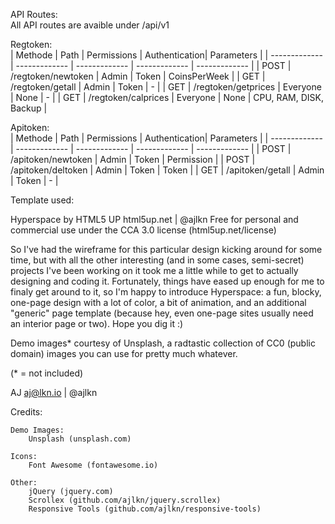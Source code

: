 API Routes:  
All API routes are avaible under /api/v1  
  
Regtoken:  
| Methode | Path  | Permissions | Authentication| Parameters |
| ------------- | ------------- | ------------- | ------------- | ------------- |
| POST | /regtoken/newtoken  | Admin  | Token | CoinsPerWeek |
| GET | /regtoken/getall  | Admin  | Token | - |
| GET | /regtoken/getprices | Everyone | None | - |
| GET | /regtoken/calprices | Everyone | None | CPU, RAM, DISK, Backup |

Apitoken:  
| Methode | Path  | Permissions | Authentication| Parameters |
| ------------- | ------------- | ------------- | ------------- | ------------- |
| POST | /apitoken/newtoken  | Admin  | Token | Permission |
| POST | /apitoken/deltoken  | Admin  | Token | Token |
| GET | /apitoken/getall  | Admin  | Token | - |


Template used:  
  
Hyperspace by HTML5 UP
html5up.net | @ajlkn
Free for personal and commercial use under the CCA 3.0 license (html5up.net/license)


So I've had the wireframe for this particular design kicking around for some time, but with all
the other interesting (and in some cases, semi-secret) projects I've been working on it took me
a little while to get to actually designing and coding it. Fortunately, things have eased up
enough for me to finaly get around to it, so I'm happy to introduce Hyperspace: a fun, blocky,
one-page design with a lot of color, a bit of animation, and an additional "generic" page template
(because hey, even one-page sites usually need an interior page or two). Hope you dig it :)

Demo images* courtesy of Unsplash, a radtastic collection of CC0 (public domain) images
you can use for pretty much whatever.

(* = not included)

AJ
aj@lkn.io | @ajlkn


Credits:

	Demo Images:
		Unsplash (unsplash.com)

	Icons:
		Font Awesome (fontawesome.io)

	Other:
		jQuery (jquery.com)
		Scrollex (github.com/ajlkn/jquery.scrollex)
		Responsive Tools (github.com/ajlkn/responsive-tools)
